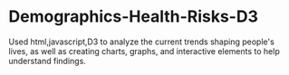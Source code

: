 # Demographics-Health-Risks-D3
Used html,javascript,D3 to analyze the current trends shaping people's lives, as well as creating charts, graphs, and interactive elements to help understand findings.

